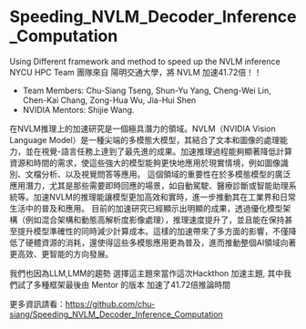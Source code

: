 # Speeding_NVLM_Decoder_Inference_Computation
Using Different framework and method to speed up the NVLM inference
NYCU HPC Team 團隊來自 陽明交通大學，將 NVLM 加速41.72倍！！
* Team Members: Chu-Siang Tseng, Shun-Yu Yang, Cheng-Wei Lin, Chen-Kai Chang, Zong-Hua Wu, Jia-Hui Shen
* NVIDIA Mentors: Shijie Wang.

在NVLM推理上的加速研究是一個極具潛力的領域。NVLM（NVIDIA Vision Language Model）是一種尖端的多模態大模型，其結合了文本和圖像的處理能力，並在視覺-語言任務上達到了最先進的成果。加速推理過程能夠顯著降低計算資源和時間的需求，使這些強大的模型能夠更快地應用於現實情境，例如圖像識別、文檔分析、以及視覺問答等應用。
這個領域的重要性在於多模態模型的廣泛應用潛力，尤其是那些需要即時回應的場景，如自動駕駛、醫療診斷或智能助理系統等。加速NVLM的推理能讓模型更加高效和實時，進一步推動其在工業界和日常生活中的普及和應用。
目前的加速研究已經顯示出明顯的成果，透過優化模型架構（例如混合架構和動態高解析度影像處理），推理速度提升了，並且能在保持甚至提升模型準確性的同時減少計算成本。這樣的加速帶來了多方面的影響，不僅降低了硬體資源的消耗，還使得這些多模態應用更為普及，進而推動整個AI領域向著更高效、更智能的方向發展。

我們也因為LLM,LMM的趨勢 選擇這主題來當作這次Hackthon 加速主題, 其中我們試了多種框架最後由 Mentor 的版本 加速了41.72倍推論時間

更多資訊請看：https://github.com/chu-siang/Speeding_NVLM_Decoder_Inference_Computation
